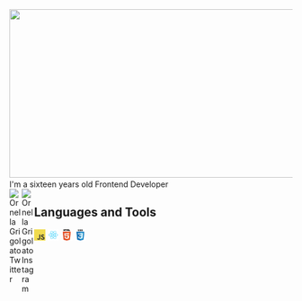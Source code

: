 
<img src="hello-world.gif" width="1000" height="300" />
</br>
I'm a sixteen years old Frontend Developer 
<br/>

<a href="https://twitter.com/OrneGrigolato">
<img align="left" alt="Ornella Grigolato Twitter" width="22px" src="https://icongr.am/fontawesome/twitter.svg?size=128&color=70c8ff" />
</a>
<a href="https://www.instagram.com/ornee.grigolato/">
<img align="left" alt="Ornella Grigolato Instagram" width="22px" src="https://icongr.am/fontawesome/instagram.svg?size=128&color=70c8ff" />
</a>


## Languages and Tools
<code><img height="20" src="https://raw.githubusercontent.com/github/explore/80688e429a7d4ef2fca1e82350fe8e3517d3494d/topics/javascript/javascript.png"></code>
<code><img height="20" src="https://raw.githubusercontent.com/github/explore/80688e429a7d4ef2fca1e82350fe8e3517d3494d/topics/react/react.png"></code>
<code><img height="20" src="https://raw.githubusercontent.com/github/explore/80688e429a7d4ef2fca1e82350fe8e3517d3494d/topics/html/html.png"></code>
<code><img height="20" src="https://raw.githubusercontent.com/github/explore/80688e429a7d4ef2fca1e82350fe8e3517d3494d/topics/css/css.png"></code>

<!--
**OrnellaGrigolato/OrnellaGrigolato** is a ✨ _special_ ✨ repository because its `README.md` (this file) appears on your GitHub profile.

Here are some ideas to get you started:

- 🔭 I’m currently working on ...
- 🌱 I’m currently learning ...
- 👯 I’m looking to collaborate on ...
- 🤔 I’m looking for help with ...
- 💬 Ask me about ...
- 📫 How to reach me: ...
- 😄 Pronouns: ...
- ⚡ Fun fact: ...
-->
